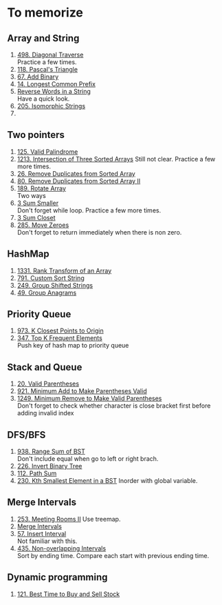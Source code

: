 # To memorize
## Array and String
1. [498. Diagonal Traverse](https://leetcode.com/problems/diagonal-traverse)  
   Practice a few times.
1. [118. Pascal's Triangle](https://leetcode.com/problems/pascals-triangle)
2. [67. Add Binary](https://leetcode.com/problems/add-binary)
3. [14. Longest Common Prefix](https://leetcode.com/problems/longest-common-prefix)
4. [Reverse Words in a String](https://leetcode.com/problems/reverse-words-in-a-string)  
   Have a quick look.
5. [205. Isomorphic Strings](https://leetcode.com/problems/isomorphic-strings)
6. 
## Two pointers
1. [125. Valid Palindrome](https://leetcode.com/problems/valid-palindrome)  
2. [1213. Intersection of Three Sorted Arrays](https://leetcode.com/problems/intersection-of-three-sorted-arrays)     Still not clear.  Practice a few more times.
3. [26. Remove Duplicates from Sorted Array](https://leetcode.com/problems/remove-duplicates-from-sorted-array/)
4. [80. Remove Duplicates from Sorted Array II](https://leetcode.com/problems/remove-duplicates-from-sorted-array-ii)
5. [189. Rotate Array](https://leetcode.com/problems/rotate-array)  
   Two ways
6. [3 Sum Smaller](https://leetcode.com/problems/3sum-smaller)  
   Don't forget while loop. Practice a few more times.
7. [3 Sum Closet](https://leetcode.com/problems/3sum-closest)
8. [285. Move Zeroes](https://leetcode.com/problems/move-zeroes)  
   Don't forget to return immediately when there is non zero.

## HashMap
1. [1331. Rank Transform of an Array](https://leetcode.com/problems/rank-transform-of-an-array)
2. [791. Custom Sort String](https://leetcode.com/problems/custom-sort-string)
3. [249. Group Shifted Strings](https://leetcode.com/problems/group-shifted-strings)
4. [49. Group Anagrams](https://leetcode.com/problems/group-anagrams)

## Priority Queue
1. [973. K Closest Points to Origin](https://leetcode.com/problems/k-closest-points-to-origin)
1. [347. Top K Frequent Elements](https://leetcode.com/problems/top-k-frequent-elements)  
   Push key of hash map to priority queue  

## Stack and Queue
1. [20. Valid Parentheses](https://leetcode.com/problems/valid-parentheses)
2. [921. Minimum Add to Make Parentheses Valid](https://leetcode.com/problems/minimum-add-to-make-parentheses-valid)
3. [1249. Minimum Remove to Make Valid Parentheses](https://leetcode.com/problems/minimum-remove-to-make-valid-parentheses/)  
   Don't forget to check whether character is close bracket first before adding invalid index  
## DFS/BFS
1. [938. Range Sum of BST](https://leetcode.com/problems/range-sum-of-bst)  
   Don't include equal when go to left or right brach.
1. [226. Invert Binary Tree](https://leetcode.com/problems/invert-binary-tree)
2. [112. Path Sum](https://leetcode.com/problems/path-sum)
3. [230. Kth Smallest Element in a BST](https://leetcode.com/problems/kth-smallest-element-in-a-bst)
   Inorder with global variable.

## Merge Intervals
1. [253. Meeting Rooms II](https://leetcode.com/problems/meeting-rooms-ii)
   Use treemap.
1. [Merge Intervals](https://leetcode.com/problems/merge-intervals/)
2. [57. Insert Interval](https://leetcode.com/problems/insert-interval/)  
   Not familiar with this.
1. [435. Non-overlapping Intervals](https://leetcode.com/problems/non-overlapping-intervals)  
   Sort by ending time. Compare each start with previous ending time.  
## Dynamic programming
1. [121. Best Time to Buy and Sell Stock](https://leetcode.com/problems/best-time-to-buy-and-sell-stock)  
